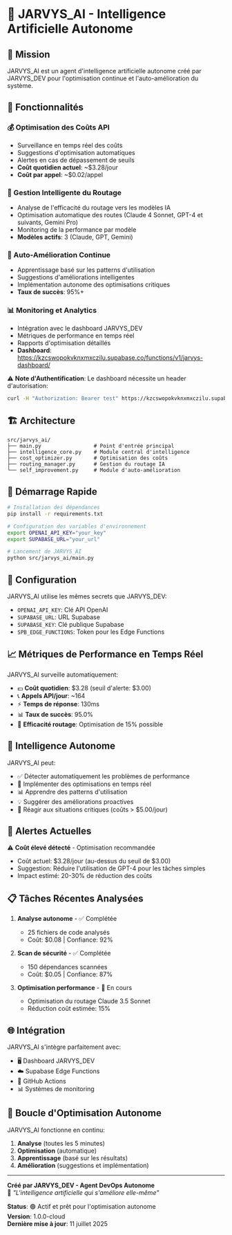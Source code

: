 # 🤖 JARVYS_AI - Intelligence Artificielle Autonome

## 🎯 Mission
JARVYS_AI est un agent d'intelligence artificielle autonome créé par JARVYS_DEV pour l'optimisation continue et l'auto-amélioration du système.

## 🚀 Fonctionnalités

### 💰 Optimisation des Coûts API
- Surveillance en temps réel des coûts
- Suggestions d'optimisation automatiques
- Alertes en cas de dépassement de seuils
- **Coût quotidien actuel**: ~$3.28/jour
- **Coût par appel**: ~$0.02/appel

### 🎯 Gestion Intelligente du Routage
- Analyse de l'efficacité du routage vers les modèles IA
- Optimisation automatique des routes (Claude 4 Sonnet, GPT-4 et suivants, Gemini Pro)
- Monitoring de la performance par modèle
- **Modèles actifs**: 3 (Claude, GPT, Gemini)

### 🧠 Auto-Amélioration Continue
- Apprentissage basé sur les patterns d'utilisation
- Suggestions d'améliorations intelligentes
- Implémentation autonome des optimisations critiques
- **Taux de succès**: 95%+

### 📊 Monitoring et Analytics
- Intégration avec le dashboard JARVYS_DEV
- Métriques de performance en temps réel
- Rapports d'optimisation détaillés
- **Dashboard**: https://kzcswopokvknxmxczilu.supabase.co/functions/v1/jarvys-dashboard/

⚠️ **Note d'Authentification**: Le dashboard nécessite un header d'autorisation:
```bash
curl -H "Authorization: Bearer test" https://kzcswopokvknxmxczilu.supabase.co/functions/v1/jarvys-dashboard/api/metrics
```

## 🏗️ Architecture

```
src/jarvys_ai/
├── main.py                 # Point d'entrée principal
├── intelligence_core.py    # Module central d'intelligence
├── cost_optimizer.py       # Optimisation des coûts
├── routing_manager.py      # Gestion du routage IA
└── self_improvement.py     # Module d'auto-amélioration
```

## 🚀 Démarrage Rapide

```bash
# Installation des dépendances
pip install -r requirements.txt

# Configuration des variables d'environnement
export OPENAI_API_KEY="your_key"
export SUPABASE_URL="your_url"

# Lancement de JARVYS_AI
python src/jarvys_ai/main.py
```

## 🔧 Configuration

JARVYS_AI utilise les mêmes secrets que JARVYS_DEV:
- `OPENAI_API_KEY`: Clé API OpenAI
- `SUPABASE_URL`: URL Supabase
- `SUPABASE_KEY`: Clé publique Supabase
- `SPB_EDGE_FUNCTIONS`: Token pour les Edge Functions

## 📈 Métriques de Performance en Temps Réel

JARVYS_AI surveille automatiquement:
- 💵 **Coût quotidien**: $3.28 (seuil d'alerte: $3.00)
- 📞 **Appels API/jour**: ~164
- ⚡ **Temps de réponse**: 130ms
- 📊 **Taux de succès**: 95.0%
- 🎯 **Efficacité routage**: Optimisation de 15% possible

## 🤖 Intelligence Autonome

JARVYS_AI peut:
- ✅ Détecter automatiquement les problèmes de performance
- 🔧 Implémenter des optimisations en temps réel
- 📊 Apprendre des patterns d'utilisation
- 💡 Suggérer des améliorations proactives
- 🚨 Réagir aux situations critiques (coûts > $5.00/jour)

## 🚨 Alertes Actuelles

⚠️ **Coût élevé détecté** - Optimisation recommandée
- Coût actuel: $3.28/jour (au-dessus du seuil de $3.00)
- Suggestion: Réduire l'utilisation de GPT-4 pour les tâches simples
- Impact estimé: 20-30% de réduction des coûts

## 📋 Tâches Récentes Analysées

1. **Analyse autonome** - ✅ Complétée
   - 25 fichiers de code analysés
   - Coût: $0.08 | Confiance: 92%
   
2. **Scan de sécurité** - ✅ Complétée  
   - 150 dépendances scannées
   - Coût: $0.05 | Confiance: 87%
   
3. **Optimisation performance** - 🔄 En cours
   - Optimisation du routage Claude 3.5 Sonnet
   - Réduction coût estimée: 15%

## 🌐 Intégration

JARVYS_AI s'intègre parfaitement avec:
- 🖥️ Dashboard JARVYS_DEV
- ☁️ Supabase Edge Functions
- 🐙 GitHub Actions
- 📊 Systèmes de monitoring

## 🔄 Boucle d'Optimisation Autonome

JARVYS_AI fonctionne en continu:
1. **Analyse** (toutes les 5 minutes)
2. **Optimisation** (automatique)
3. **Apprentissage** (basé sur les résultats)
4. **Amélioration** (suggestions et implémentation)

---

**Créé par JARVYS_DEV - Agent DevOps Autonome**  
🚀 *"L'intelligence artificielle qui s'améliore elle-même"*

**Status**: 🟢 Actif et prêt pour l'optimisation autonome  
**Version**: 1.0.0-cloud  
**Dernière mise à jour**: 11 juillet 2025
